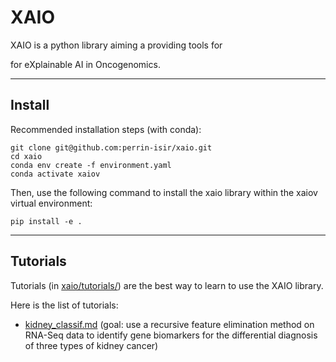 # XAIO

XAIO is a python library aiming a providing tools for 

for eXplainable AI in Oncogenomics.

-----

## Install

Recommended installation steps (with conda): 
```
git clone git@github.com:perrin-isir/xaio.git
cd xaio
conda env create -f environment.yaml
conda activate xaiov
```
Then, use the following command to install the xaio library within the xaiov virtual
environment: 
```
pip install -e .
```
-----
## Tutorials

Tutorials (in [xaio/tutorials/](xaio/tutorials/)) are the best way to learn to use
the XAIO library.

Here is the list of tutorials:
* [kidney_classif.md](xaio/tutorials/kidney_classif.md) (goal:  use a recursive feature 
elimination method on RNA-Seq data to identify gene biomarkers for the differential 
diagnosis of three types of kidney cancer)